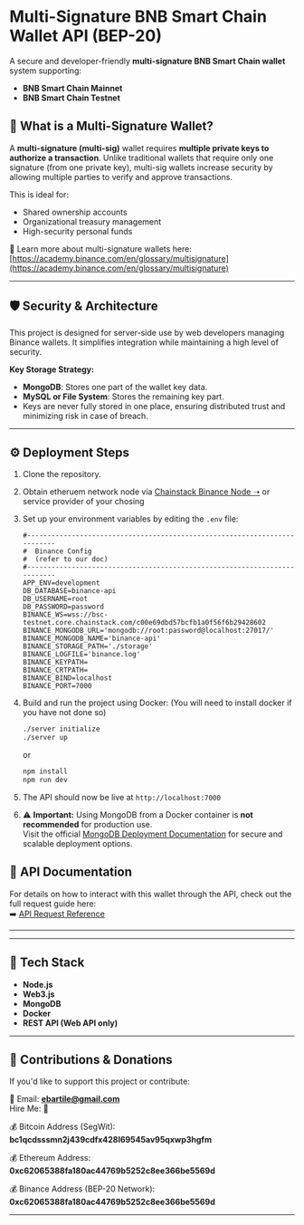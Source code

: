 # Multi-Signature BNB Smart Chain Wallet API (BEP-20)

A secure and developer-friendly **multi-signature BNB Smart Chain wallet** system supporting:

- **BNB Smart Chain Mainnet**
- **BNB Smart Chain Testnet**

## 🔐 What is a Multi-Signature Wallet?

A **multi-signature (multi-sig)** wallet requires **multiple private keys to authorize a transaction**. Unlike traditional wallets that require only one signature (from one private key), multi-sig wallets increase security by allowing multiple parties to verify and approve transactions.

This is ideal for:
- Shared ownership accounts
- Organizational treasury management
- High-security personal funds

📖 Learn more about multi-signature wallets here: [https://academy.binance.com/en/glossary/multisignature](https://academy.binance.com/en/glossary/multisignature)

---

## 🛡️ Security & Architecture

This project is designed for server-side use by web developers managing Binance wallets. It simplifies integration while maintaining a high level of security.

**Key Storage Strategy:**
- **MongoDB**: Stores one part of the wallet key data.
- **MySQL or File System**: Stores the remaining key part.
- Keys are never fully stored in one place, ensuring distributed trust and minimizing risk in case of breach.

---

## ⚙️ Deployment Steps

1. Clone the repository.

2. Obtain etheruem network node via [Chainstack Binance Node ➝](./docs/chainstack.md) or service provider of your chosing

3. Set up your environment variables by editing the `.env` file:

    ```env
    #--------------------------------------------------------------------------
    #  Binance Config
    #  (refer to our doc)
    #--------------------------------------------------------------------------
    APP_ENV=development
    DB_DATABASE=binance-api
    DB_USERNAME=root
    DB_PASSWORD=password
    BINANCE_WS=wss://bsc-testnet.core.chainstack.com/c00e69dbd57bcfb1a0f56f6b29428602
    BINANCE_MONGODB_URL='mongodb://root:password@localhost:27017/'
    BINANCE_MONGODB_NAME='binance-api'
    BINANCE_STORAGE_PATH='./storage'
    BINANCE_LOGFILE='binance.log'
    BINANCE_KEYPATH=
    BINANCE_CRTPATH=
    BINANCE_BIND=localhost
    BINANCE_PORT=7000
    ```

3. Build and run the project using Docker: (You will need to install docker if you have not done so)

    ```bash
    ./server initialize
    ./server up
    ```

    or 

    ```bash
    npm install
    npm run dev
    ```

4. The API should now be live at `http://localhost:7000`


5. ⚠️ **Important:** Using MongoDB from a Docker container is **not recommended** for production use.  
   Visit the official [MongoDB Deployment Documentation](https://www.mongodb.com/docs/manual/administration/install-community/) for secure and scalable deployment options.

## 📡 API Documentation

For details on how to interact with this wallet through the API, check out the full request guide here:  
➡️ [API Request Reference](./docs/API_REQUESTS.md)

---

---

## 🧰 Tech Stack

- **Node.js**
- **Web3.js**
- **MongoDB**
- **Docker**
- **REST API (Web API only)**

---

## 🙌 Contributions & Donations

If you'd like to support this project or contribute:

📧 Email: **ebartile@gmail.com**  
Hire Me: 🙌 

💰 Bitcoin Address (SegWit): **bc1qcdsssmn2j439cdfx428l69545av95qxwp3hgfm**

💰 Ethereum Address: **0xc62065388fa180ac44769b5252c8ee366be5569d**

💰 Binance Address (BEP-20 Network): **0xc62065388fa180ac44769b5252c8ee366be5569d**

---

